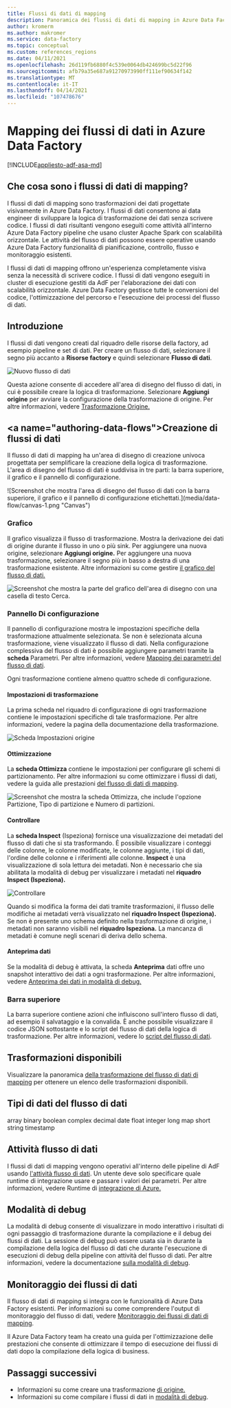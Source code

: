 ```yaml
---
title: Flussi di dati di mapping
description: Panoramica dei flussi di dati di mapping in Azure Data Factory
author: kromerm
ms.author: makromer
ms.service: data-factory
ms.topic: conceptual
ms.custom: references_regions
ms.date: 04/11/2021
ms.openlocfilehash: 26d119fb6880f4c539e0064db424699bc5d22f96
ms.sourcegitcommit: afb79a35e687a91270973990ff111ef90634f142
ms.translationtype: MT
ms.contentlocale: it-IT
ms.lasthandoff: 04/14/2021
ms.locfileid: "107478676"
---
```

# <a name="mapping-data-flows-in-azure-data-factory"></a>Mapping dei flussi di dati in Azure Data Factory

[!INCLUDE[appliesto-adf-asa-md](includes/appliesto-adf-asa-md.md)]

## <a name="what-are-mapping-data-flows"></a>Che cosa sono i flussi di dati di mapping?

I flussi di dati di mapping sono trasformazioni dei dati progettate visivamente in Azure Data Factory. I flussi di dati consentono ai data engineer di sviluppare la logica di trasformazione dei dati senza scrivere codice. I flussi di dati risultanti vengono eseguiti come attività all'interno Azure Data Factory pipeline che usano cluster Apache Spark con scalabilità orizzontale. Le attività del flusso di dati possono essere operative usando Azure Data Factory funzionalità di pianificazione, controllo, flusso e monitoraggio esistenti.

I flussi di dati di mapping offrono un'esperienza completamente visiva senza la necessità di scrivere codice. I flussi di dati vengono eseguiti in cluster di esecuzione gestiti da AdF per l'elaborazione dei dati con scalabilità orizzontale. Azure Data Factory gestisce tutte le conversioni del codice, l'ottimizzazione del percorso e l'esecuzione dei processi del flusso di dati.

## <a name="getting-started"></a>Introduzione

I flussi di dati vengono creati dal riquadro delle risorse della factory, ad esempio pipeline e set di dati. Per creare un flusso di dati, selezionare il segno più accanto a **Risorse factory** e quindi selezionare **Flusso di dati**. 

![Nuovo flusso di dati](media/data-flow/new-data-flow.png)

Questa azione consente di accedere all'area di disegno del flusso di dati, in cui è possibile creare la logica di trasformazione. Selezionare **Aggiungi origine** per avviare la configurazione della trasformazione di origine. Per altre informazioni, vedere [Trasformazione Origine.](data-flow-source.md)

## <a name="authoring-data-flows&quot;></a>Creazione di flussi di dati

Il flusso di dati di mapping ha un'area di disegno di creazione univoca progettata per semplificare la creazione della logica di trasformazione. L'area di disegno del flusso di dati è suddivisa in tre parti: la barra superiore, il grafico e il pannello di configurazione. 

![Screenshot che mostra l'area di disegno del flusso di dati con la barra superiore, il grafico e il pannello di configurazione etichettati.](media/data-flow/canvas-1.png &quot;Canvas")

### <a name="graph"></a>Grafico

Il grafico visualizza il flusso di trasformazione. Mostra la derivazione dei dati di origine durante il flusso in uno o più sink. Per aggiungere una nuova origine, selezionare **Aggiungi origine.** Per aggiungere una nuova trasformazione, selezionare il segno più in basso a destra di una trasformazione esistente. Altre informazioni su come gestire [il grafico del flusso di dati.](concepts-data-flow-manage-graph.md)

![Screenshot che mostra la parte del grafico dell'area di disegno con una casella di testo Cerca.](media/data-flow/canvas-2.png)

### <a name="configuration-panel"></a>Pannello Di configurazione

Il pannello di configurazione mostra le impostazioni specifiche della trasformazione attualmente selezionata. Se non è selezionata alcuna trasformazione, viene visualizzato il flusso di dati. Nella configurazione complessiva del flusso di dati è possibile aggiungere parametri tramite la **scheda** Parametri. Per altre informazioni, vedere [Mapping dei parametri del flusso di dati](parameters-data-flow.md).

Ogni trasformazione contiene almeno quattro schede di configurazione.

#### <a name="transformation-settings"></a>Impostazioni di trasformazione

La prima scheda nel riquadro di configurazione di ogni trasformazione contiene le impostazioni specifiche di tale trasformazione. Per altre informazioni, vedere la pagina della documentazione della trasformazione.

![Scheda Impostazioni origine](media/data-flow/source1.png "Scheda Impostazioni origine")

#### <a name="optimize"></a>Ottimizzazione

La **scheda Ottimizza** contiene le impostazioni per configurare gli schemi di partizionamento. Per altre informazioni su come ottimizzare i flussi di dati, vedere la guida alle prestazioni [del flusso di dati di mapping](concepts-data-flow-performance.md).

![Screenshot che mostra la scheda Ottimizza, che include l'opzione Partizione, Tipo di partizione e Numero di partizioni.](media/data-flow/optimize.png)

#### <a name="inspect"></a>Controllare

La **scheda Inspect** (Ispeziona) fornisce una visualizzazione dei metadati del flusso di dati che si sta trasformando. È possibile visualizzare i conteggi delle colonne, le colonne modificate, le colonne aggiunte, i tipi di dati, l'ordine delle colonne e i riferimenti alle colonne. **Inspect** è una visualizzazione di sola lettura dei metadati. Non è necessario che sia abilitata la modalità di debug per visualizzare i metadati nel **riquadro Inspect (Ispeziona).**

![Controllare](media/data-flow/inspect1.png "Controllare")

Quando si modifica la forma dei dati tramite trasformazioni, il flusso delle modifiche ai metadati verrà visualizzato nel **riquadro Inspect (Ispeziona).** Se non è presente uno schema definito nella trasformazione di origine, i metadati non saranno visibili nel **riquadro Ispeziona.** La mancanza di metadati è comune negli scenari di deriva dello schema.

#### <a name="data-preview"></a>Anteprima dati

Se la modalità di debug è attivata, la scheda **Anteprima** dati offre uno snapshot interattivo dei dati a ogni trasformazione. Per altre informazioni, vedere [Anteprima dei dati in modalità di debug.](concepts-data-flow-debug-mode.md#data-preview)

### <a name="top-bar"></a>Barra superiore

La barra superiore contiene azioni che influiscono sull'intero flusso di dati, ad esempio il salvataggio e la convalida. È anche possibile visualizzare il codice JSON sottostante e lo script del flusso di dati della logica di trasformazione. Per altre informazioni, vedere lo [script del flusso di dati](data-flow-script.md).

## <a name="available-transformations"></a>Trasformazioni disponibili

Visualizzare la panoramica [della trasformazione del flusso di dati di mapping](data-flow-transformation-overview.md) per ottenere un elenco delle trasformazioni disponibili.

## <a name="data-flow-data-types"></a>Tipi di dati del flusso di dati

array binary boolean complex decimal date float integer long map short string timestamp

## <a name="data-flow-activity"></a>Attività flusso di dati

I flussi di dati di mapping vengono operativi all'interno delle pipeline di AdF usando [l'attività flusso di dati](control-flow-execute-data-flow-activity.md). Un utente deve solo specificare quale runtime di integrazione usare e passare i valori dei parametri. Per altre informazioni, vedere Runtime di [integrazione di Azure.](concepts-integration-runtime.md#azure-integration-runtime)

## <a name="debug-mode"></a>Modalità di debug

La modalità di debug consente di visualizzare in modo interattivo i risultati di ogni passaggio di trasformazione durante la compilazione e il debug dei flussi di dati. La sessione di debug può essere usata sia in durante la compilazione della logica del flusso di dati che durante l'esecuzione di esecuzioni di debug della pipeline con attività del flusso di dati. Per altre informazioni, vedere la documentazione [sulla modalità di debug](concepts-data-flow-debug-mode.md).

## <a name="monitoring-data-flows"></a>Monitoraggio dei flussi di dati

Il flusso di dati di mapping si integra con le funzionalità di Azure Data Factory esistenti. Per informazioni su come comprendere l'output di monitoraggio del flusso di dati, vedere [Monitoraggio dei flussi di dati di mapping](concepts-data-flow-monitoring.md).

Il Azure Data Factory team ha creato [](concepts-data-flow-performance.md) una guida per l'ottimizzazione delle prestazioni che consente di ottimizzare il tempo di esecuzione dei flussi di dati dopo la compilazione della logica di business.

## <a name="next-steps"></a>Passaggi successivi

* Informazioni su come creare una trasformazione [di origine.](data-flow-source.md)
* Informazioni su come compilare i flussi di dati in [modalità di debug](concepts-data-flow-debug-mode.md).

